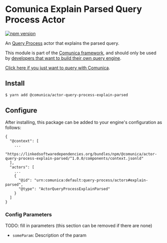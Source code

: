 # Comunica Explain Parsed Query Process Actor

[![npm version](https://badge.fury.io/js/%40comunica%2Factor-query-process-explain-parsed.svg)](https://www.npmjs.com/package/@comunica/actor-query-process-explain-parsed)

An [Query Process](https://github.com/comunica/comunica/tree/master/packages/bus-query-process) actor
that explains the parsed query.

This module is part of the [Comunica framework](https://github.com/comunica/comunica),
and should only be used by [developers that want to build their own query engine](https://comunica.dev/docs/modify/).

[Click here if you just want to query with Comunica](https://comunica.dev/docs/query/).

## Install

```bash
$ yarn add @comunica/actor-query-process-explain-parsed
```

## Configure

After installing, this package can be added to your engine's configuration as follows:
```text
{
  "@context": [
    ...
    "https://linkedsoftwaredependencies.org/bundles/npm/@comunica/actor-query-process-explain-parsed/^1.0.0/components/context.jsonld"
  ],
  "actors": [
    ...
    {
      "@id": "urn:comunica:default:query-process/actors#explain-parsed",
      "@type": "ActorQueryProcessExplainParsed"
    }
  ]
}
```

### Config Parameters

TODO: fill in parameters (this section can be removed if there are none)

* `someParam`: Description of the param
